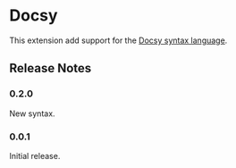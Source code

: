 # Docsy

This extension add support for the [Docsy syntax language](https://github.com/etienne-dldc/docsy).

## Release Notes

### 0.2.0

New syntax.

### 0.0.1

Initial release.
